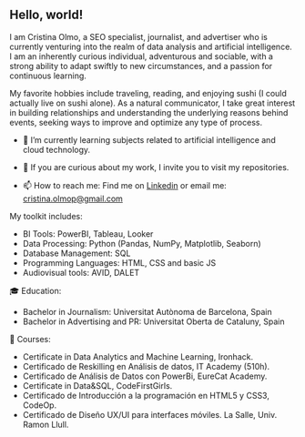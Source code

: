 ## Hello, world!

I am Cristina Olmo, a SEO specialist, journalist, and advertiser who is currently venturing into the realm of data analysis and artificial intelligence. I am an inherently curious individual, adventurous and sociable, with a strong ability to adapt swiftly to new circumstances, and a passion for continuous learning. 

My favorite hobbies include traveling, reading, and enjoying sushi (I could actually live on sushi alone). As a natural communicator, I take great interest in building relationships and understanding the underlying reasons behind events, seeking ways to improve and optimize any type of process.

- 🌱 I’m currently learning subjects related to artificial intelligence and cloud technology.

- 🔭 If you are curious about my work, I invite you to visit my repositories.

- 📫 How to reach me: Find me on [Linkedin](https://www.linkedin.com/in/cristinaolmo/) or email me: cristina.olmop@gmail.com

My toolkit includes:
- BI Tools: PowerBI, Tableau, Looker 
- Data Processing: Python (Pandas, NumPy, Matplotlib, Seaborn)
- Database Management: SQL
- Programming Languages: HTML, CSS and basic JS
- Audiovisual tools: AVID, DALET
  
🎓 Education:
- Bachelor in Journalism: Universitat Autònoma de Barcelona, Spain
- Bachelor in Advertising and PR: Universitat Oberta de Cataluny, Spain

🔎 Courses:
- Certificate in Data Analytics and Machine Learning, Ironhack.
- Certificado de Reskilling en Análisis de datos, IT Academy (510h). 
- Certificado de Análisis de Datos con PowerBi, EureCat Academy.
- Certificate in Data&SQL, CodeFirstGirls.
- Certificado de Introducción a la programación en HTML5 y CSS3, CodeOp.
- Certificado de Diseño UX/UI para interfaces móviles. La Salle, Univ. Ramon Llull.

<!--
**Krisol3/Krisol3** is a ✨ _special_ ✨ repository because its `README.md` (this file) appears on your GitHub profile.

Here are some ideas to get you started:



